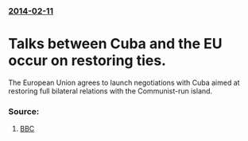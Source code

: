 ### [2014-02-11](/news/2014/02/11/index.md)

# Talks between Cuba and the EU occur on restoring ties. 

The European Union agrees to launch negotiations with Cuba aimed at restoring full bilateral relations with the Communist-run island.


### Source:

1. [BBC](http://www.bbc.co.uk/news/world-latin-america-26123441?utm_source=Sailthru&utm_medium=email&utm_term=%2AMorning%20Brief&utm_campaign=MB%202.11.13)
